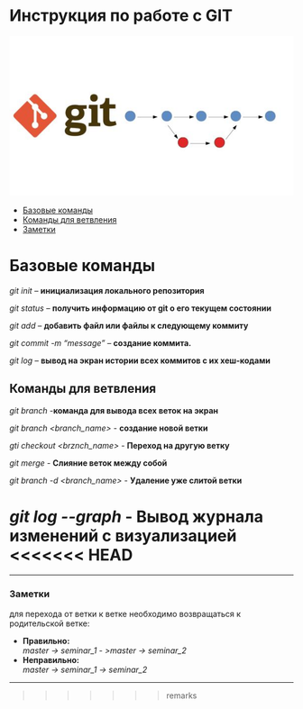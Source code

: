 # Инструкция по работе с GIT

![git-branch](git-branch.jpg)

+ [Базовые команды](#chapter-0)
+ [Команды для ветвления](#chapter-1)
+ [Заметки](#chapter-2)

<a id="chapter-0"></a>
# Базовые команды

*git init* – **инициализация локального репозитория**

*git status* – **получить информацию от git о его текущем состоянии**

*git add* – **добавить файл или файлы к следующему коммиту**

*git commit -m “message”* – **создание коммита.**

*git log* – **вывод на экран истории всех коммитов с их хеш-кодами**

<a id="chapter-1"></a>
## Команды для ветвления 

*git branch* -**команда для вывода всех веток на экран**
 
 *git branch <branch_name>* - **создание новой ветки**

 *gti checkout <brznch_name>* - **Переход на другую ветку**
 
 *git merge <branch-name>* - **Слияние веток между собой**

*git branch -d <branch_name>* - **Удаление уже слитой ветки**

*git log --graph*  - **Вывод журнала изменений с визуализацией**
<<<<<<< HEAD
=======


---
<a id="chapter-2"></a>
### Заметки

для перехода от ветки к ветке необходимо возвращаться к родительской ветке:
* __Правильно:__  
    *master -> seminar_1 - >master -> seminar_2*
* __Неправильно:__  
     *master -> seminar_1 -> seminar_2*

***
>>>>>>> remarks

